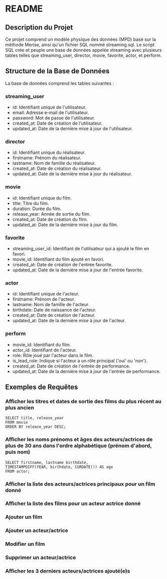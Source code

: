 # README

## Description du Projet
Ce projet comprend un modèle physique des données (MPD) basé sur la méthode Merise, ainsi qu'un fichier SQL nommé streaming.sql. Le script SQL crée et peuple une base de données appelée streaming avec plusieurs tables telles que streaming_user, director, movie, favorite, actor, et perform.

## Structure de la Base de Données
La base de données comprend les tables suivantes :

### streaming_user

- id: Identifiant unique de l'utilisateur.
- email: Adresse e-mail de l'utilisateur.
- password: Mot de passe de l'utilisateur.
- created_at: Date de création de l'utilisateur.
- updated_at: Date de la dernière mise à jour de l'utilisateur.

### director

- id: Identifiant unique du réalisateur.
- firstname: Prénom du réalisateur.
- lastname: Nom de famille du réalisateur.
- created_at: Date de création du 
réalisateur.
- updated_at: Date de la dernière mise à jour du réalisateur.

### movie

- id: Identifiant unique du film.
- title: Titre du film.
- duration: Durée du film.
- release_year: Année de sortie du film.
- created_at: Date de création du film.
- updated_at: Date de la dernière mise à jour du film.

### favorite

- streaming_user_id: Identifiant de l'utilisateur qui a ajouté le film en favori.
- movie_id: Identifiant du film ajouté en favori.
- created_at: Date de création de l'entrée favorite.
- updated_at: Date de la dernière mise à jour de l'entrée favorite.

### actor

- id: Identifiant unique de l'acteur.
- firstname: Prénom de l'acteur.
- lastname: Nom de famille de l'acteur.
- birthdate: Date de naissance de l'acteur.
- created_at: Date de création de l'acteur.
- updated_at: Date de la dernière mise à jour de l'acteur.

### perform

- movie_id: Identifiant du film.
- actor_id: Identifiant de l'acteur.
- role: Rôle joué par l'acteur dans le film.
- is_lead_role: Indique si l'acteur a un rôle principal ('oui' ou 'non').
- created_at: Date de création de l'entrée de performance.
- updated_at: Date de la dernière mise à jour de l'entrée de performance.

## Exemples de Requêtes

### Afficher les titres et dates de sortie des films du plus récent au plus ancien

    SELECT title, release_year
    FROM movie
    ORDER BY release_year DESC;

### Afficher les noms prénoms et âges des acteurs/actrices de plus de 30 ans dans l'ordre alphabétique (prénom d'abord, puis nom)

    SELECT firstname, lastname birthdate,
    TIMESTAMPDIFF(YEAR, birthdate, CURDATE()) AS age
    FROM actor;

### Afficher la liste des acteurs/actrices principaux pour un film donné

### Afficher la liste des films pour un acteur actrice donné

### Ajouter un film

### Ajouter un acteur/actrice

### Modifier un film

### Supprimer un acteur/actrice

### Afficher les 3 derniers acteurs/actrices ajouté(e)s
